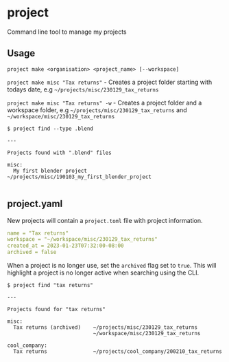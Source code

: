 # project
Command line tool to manage my projects

## Usage

`project make <organisation> <project_name> [--workspace]`

`project make misc "Tax returns"` - Creates a project folder starting with todays date, e.g `~/projects/misc/230129_tax_returns`

`project make misc "Tax returns" -w` - Creates a project folder and a workspace folder, e.g `~/projects/misc/230129_tax_returns` and `~/workspace/misc/230129_tax_returns`

```
$ project find --type .blend

---

Projects found with ".blend" files

misc:
  My first blender project    ~/projects/misc/190103_my_first_blender_project
  
```

## project.yaml

New projects will contain a `project.toml` file with project information.

```yaml
name = "Tax returns"
workspace = "~/workspace/misc/230129_tax_returns"
created_at = 2023-01-23T07:32:00-08:00
archived = false
```

When a project is no longer use, set the `archived` flag set to `true`. This will highlight a project is no longer active when searching using the CLI.

```
$ project find "tax returns"

---

Projects found for "tax returns"

misc:
  Tax returns (archived)    ~/projects/misc/230129_tax_returns
                            ~/workspace/misc/230129_tax_returns
  
cool_company:
  Tax returns               ~/projects/cool_company/200210_tax_returns 

```

